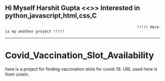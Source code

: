 Hi Myself Harshit Gupta
<<<Python Developer>>>
Interested in python,javascript,html,css,C
-------------------------------------------------------------------------------------------------------------------------------------------------------------------------------------------------------------------------------------------
                                                                !!!!! Here is my another project !!!!!
-------------------------------------------------------------------------------------------------------------------------------------------------------------------------------------------------------------------------------------------                                                                
# Covid_Vaccination_Slot_Availability
here is a project for finding vaccination slots for covid-19. URL used here is from cowin.

